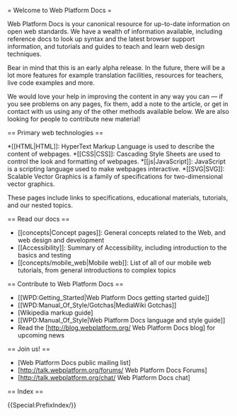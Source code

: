 = Welcome to Web Platform Docs =
  
Web Platform Docs is your canonical resource for up-to-date information on open web standards. We have a wealth of information available, including reference docs to look up syntax and the latest browser support information, and tutorials and guides to teach and learn web design techniques.
  
Bear in mind that this is an early alpha release. In the future, there will be a lot more features for example translation facilities, resources for teachers, live code examples and more.

We would love your help in improving the content in any way you can &mdash; if you see problems on any pages, fix them, add a note to the article, or get in contact with us using any of the other methods available below. We are also looking for people to contribute new material!

== Primary web technologies ==

*[[HTML|HTML]]: HyperText Markup Language is used to describe the content of webpages.
*[[CSS|CSS]]: Cascading Style Sheets are used to control the look and formatting of webpages.
*[[js|JavaScript]]: JavaScript is a scripting language used to make webpages interactive.
*[[SVG|SVG]]: Scalable Vector Graphics is a family of specifications for two-dimensional vector graphics.

These pages include links to specifications, educational materials, tutorials, and our nested topics.

== Read our docs ==

* [[concepts|Concept pages]]: General concepts related to the Web, and web design and development
* [[Accessibility]]: Summary of Accessibility, including introduction to the basics and testing
* [[concepts/mobile_web|Mobile web]]: List of all of our mobile web tutorials, from general introductions to complex topics

== Contribute to Web Platform Docs ==

* [[WPD:Getting_Started|Web Platform Docs getting started guide]]
* [[WPD:Manual_Of_Style/Gotchas|MediaWiki Gotchas]]
* [Wikipedia markup guide]
* [[WPD:Manual_Of_Style|Web Platform Docs language and style guide]]
* Read the [http://blog.webplatform.org/ Web Platform Docs blog] for upcoming news

== Join us! ==

* [Web Platform Docs public mailing list]
* [http://talk.webplatform.org/forums/ Web Platform Docs Forums]
* [http://talk.webplatform.org/chat/ Web Platform Docs chat]

== Index ==

{{Special:PrefixIndex/}}